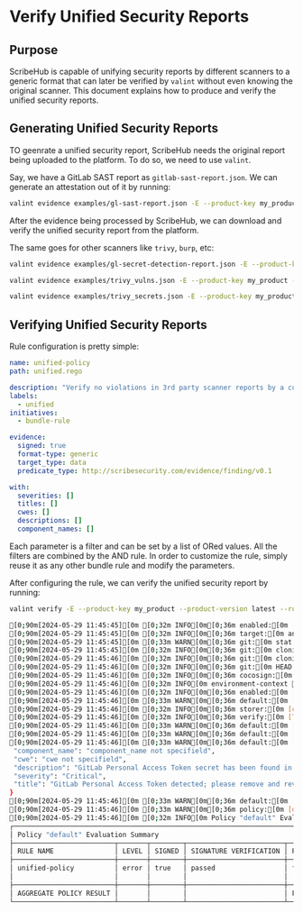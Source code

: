 # Verify Unified Security Reports

## Purpose

ScribeHub is capable of unifying security reports by different scanners to a generic format that can later be verified by `valint` without even knowing the original scanner. This document explains how to produce and verify the unified security reports.

## Generating Unified Security Reports

TO geenrate a unified security report, ScribeHub needs the original report being uploaded to the platform. To do so, we need to use `valint`.

Say, we have a GitLab SAST report as `gitlab-sast-report.json`. We can generate an attestation out of it by running:

```bash
valint evidence examples/gl-sast-report.json -E --product-key my_product --product-version latest --parser gitlabsast
```

After the evidence being processed by ScribeHub, we can download and verify the unified security report from the platform.

The same goes for other scanners like `trivy`, `burp`, etc:

```bash
valint evidence examples/gl-secret-detection-report.json -E --product-key my_product --product-version latest --parse
```

```bash
valint evidence examples/trivy_vulns.json -E --product-key my_product --product-version latest --parser trivy
```

```bash
valint evidence examples/trivy_secrets.json -E --product-key my_product --product-version latest --parser trivy
```

## Verifying Unified Security Reports

Rule configuration is pretty simple:

<!--
{
    "command": "cat unified.yaml",
    "output-format": "yaml"
}
-->
<!-- { "object-type": "command-output-start" } -->
```yaml
name: unified-policy
path: unified.rego

description: "Verify no violations in 3rd party scanner reports by a custom rule"
labels:
  - unified
initiatives:
  - bundle-rule

evidence:
  signed: true
  format-type: generic
  target_type: data
  predicate_type: http://scribesecurity.com/evidence/finding/v0.1

with:
  severities: []
  titles: []
  cwes: []
  descriptions: []
  component_names: []
```
<!-- { "object-type": "command-output-end" } -->


Each parameter is a filter and can be set by a list of ORed values. All the filters are combined by the AND rule.
In order to customize the rule, simply reuse it as any other bundle rule and modify the parameters.

After configuring the rule, we can verify the unified security report by running:

<!--
{
    "command": "valint verify -E --product-key my_product --product-version latest --rule unified.yaml --attest.default=x509-env",
    "output-format": "bash",
    "print_command": true,
    "limit": 34
}
-->
<!-- { "object-type": "command-output-start" } -->
```bash
valint verify -E --product-key my_product --product-version latest --rule unified.yaml --attest.default=x509-env
```
```bash
[0;90m[2024-05-29 11:45:45][0m [0;32m INFO[0m[0;36m enabled:[0m [cache-storer] using evidence storer
[0;90m[2024-05-29 11:45:45][0m [0;32m INFO[0m[0;36m target:[0m analyzing [0;32mtarget[0m=empty
[0;90m[2024-05-29 11:45:45][0m [0;33m WARN[0m[0;36m git:[0m stat failed%!(EXTRA <nil>)
[0;90m[2024-05-29 11:45:45][0m [0;32m INFO[0m[0;36m git:[0m cloning remote repository: https://github.com/scribe-public/sample-policies @ refs/heads/dev, Depth: 1
[0;90m[2024-05-29 11:45:46][0m [0;32m INFO[0m[0;36m git:[0m cloning success: https://github.com/scribe-public/sample-policies @ refs/heads/dev, Depth: 1
[0;90m[2024-05-29 11:45:46][0m [0;32m INFO[0m[0;36m git:[0m HEAD 1d46a0df3fb181a81ceb4fbca878fc7cf676cbfb,
[0;90m[2024-05-29 11:45:46][0m [0;32m INFO[0m[0;36m cocosign:[0m config selection, default: x509-env, Scheme: empty
[0;90m[2024-05-29 11:45:46][0m [0;32m INFO[0m environment-context [0;32mcontext_type[0m=local [0;32mgit_branch[0m=unified_report_rule [0;32mgit_commit[0m=e81f63392b1cc01217942bee83184efca1b096ea [0;32mgit_ref[0m=refs/heads/unified_report_rule [0;32mgit_url[0m=https://github.com/scribe-public/sample-policies.git [0;32mhostname[0m=thinkpad [0;32minput_scheme[0m=empty [0;32mpredicate_type[0m=http://scribesecurity.com/evidence/generic/v0.1 [0;32msigned[0m=false [0;32mtimestamp[0m=2024-05-29T11:45:45+03:00 [0;32muser[0m=user
[0;90m[2024-05-29 11:45:46][0m [0;32m INFO[0m[0;36m enabled:[0m [x509-verifier] using verifier
[0;90m[2024-05-29 11:45:46][0m [0;33m WARN[0m[0;36m default:[0m [verify-artifact] [unified-policy] no identity applied (accepts ALL)
[0;90m[2024-05-29 11:45:46][0m [0;32m INFO[0m[0;36m storer:[0m [cache] download success, Ref: /home/user/.cache/valint/sha256-2f7abf1b0d720e611dc2d1a1696f354917d7fb685f4eb9f9db30218bda60cb45.generic.sig.json
[0;90m[2024-05-29 11:45:46][0m [0;32m INFO[0m[0;36m verify:[0m [TRUSTED] verify success, CA: x509-verifier, CN: Scribe-CA, Emails: [], URIs: []
[0;90m[2024-05-29 11:45:46][0m [0;33m WARN[0m[0;36m default:[0m [verify-artifact] [unified-policy] no identity applied (accepts ALL)
[0;90m[2024-05-29 11:45:46][0m [0;33m WARN[0m[0;36m default:[0m [verify-artifact] [unified-policy] [] allow: false - 1 violations | 0 max allowed
[0;90m[2024-05-29 11:45:46][0m [0;33m WARN[0m[0;36m default:[0m [verify-artifact] [unified-policy] [Invalid Unified Report] check-violation {
 "component_name": "component_name not specifield",
 "cwe": "cwe not specifield",
 "description": "GitLab Personal Access Token secret has been found in commit 993a0d85.\nglpat-ydPdyj7vUXq7xH-riRvR",
 "severity": "Critical",
 "title": "GitLab Personal Access Token detected; please remove and revoke it if this is a leak."
}
[0;90m[2024-05-29 11:45:46][0m [0;33m WARN[0m[0;36m default:[0m [verify-artifact] [unified-policy] rule failed
[0;90m[2024-05-29 11:45:46][0m [0;33m WARN[0m[0;36m policy:[0m [default] failed
[0;90m[2024-05-29 11:45:46][0m [0;32m INFO[0m Policy "default" Evaluation Summary: 
┌──────────────────────────────────────────────────────────────────────────────────────────────────────────────────────────────────────┐
│ Policy "default" Evaluation Summary                                                                                                  │
├─────────────────────────┬───────┬────────┬────────────────────────┬───────────────────┬──────────────────────────────────────────────┤
│ RULE NAME               │ LEVEL │ SIGNED │ SIGNATURE VERIFICATION │ POLICY EVALUATION │ COMMENT                                      │
├─────────────────────────┼───────┼────────┼────────────────────────┼───────────────────┼──────────────────────────────────────────────┤
│ unified-policy          │ error │ true   │ passed                 │ failed            │ 1/1 evidence origin and signature verified,  │
│                         │       │        │                        │                   │ 1 violations | 0 max allowed                 │
├─────────────────────────┼───────┼────────┼────────────────────────┼───────────────────┼──────────────────────────────────────────────┤
│ AGGREGATE POLICY RESULT │       │        │                        │ FAILED            │                                              │
└─────────────────────────┴───────┴────────┴────────────────────────┴───────────────────┴──────────────────────────────────────────────┘
```
<!-- { "object-type": "command-output-end" } -->
